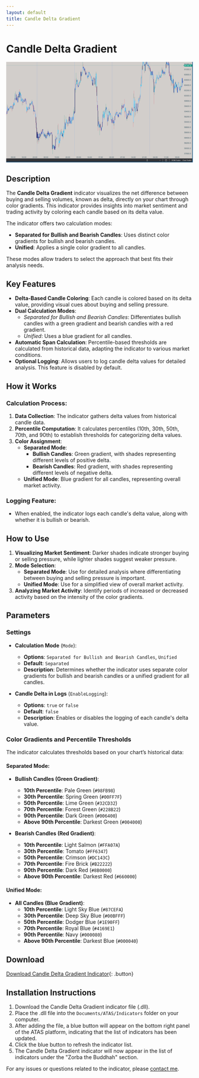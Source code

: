 ```yaml
---
layout: default
title: Candle Delta Gradient
---
```


# Candle Delta Gradient

![Candle Delta Gradient](../assets/image/candle-delta-gradient-large.png)

## Description

The **Candle Delta Gradient** indicator visualizes the net difference between buying and selling volumes, known as delta, directly on your chart through color gradients. This indicator provides insights into market sentiment and trading activity by coloring each candle based on its delta value.

The indicator offers two calculation modes:
- **Separated for Bullish and Bearish Candles**: Uses distinct color gradients for bullish and bearish candles.
- **Unified**: Applies a single color gradient to all candles.

These modes allow traders to select the approach that best fits their analysis needs.

## Key Features

- **Delta-Based Candle Coloring**: Each candle is colored based on its delta value, providing visual cues about buying and selling pressure.
- **Dual Calculation Modes**:
  - *Separated for Bullish and Bearish Candles*: Differentiates bullish candles with a green gradient and bearish candles with a red gradient.
  - *Unified*: Uses a blue gradient for all candles.
- **Automatic Span Calculation**: Percentile-based thresholds are calculated from historical data, adapting the indicator to various market conditions.
- **Optional Logging**: Allows users to log candle delta values for detailed analysis. This feature is disabled by default.

## How it Works

### Calculation Process:

1. **Data Collection**: The indicator gathers delta values from historical candle data.
2. **Percentile Computation**: It calculates percentiles (10th, 30th, 50th, 70th, and 90th) to establish thresholds for categorizing delta values.
3. **Color Assignment**:
   - **Separated Mode**:
     - **Bullish Candles**: Green gradient, with shades representing different levels of positive delta.
     - **Bearish Candles**: Red gradient, with shades representing different levels of negative delta.
   - **Unified Mode**: Blue gradient for all candles, representing overall market activity.

### Logging Feature:

- When enabled, the indicator logs each candle's delta value, along with whether it is bullish or bearish.

## How to Use

1. **Visualizing Market Sentiment**: Darker shades indicate stronger buying or selling pressure, while lighter shades suggest weaker pressure.
2. **Mode Selection**:
   - **Separated Mode**: Use for detailed analysis where differentiating between buying and selling pressure is important.
   - **Unified Mode**: Use for a simplified view of overall market activity.
3. **Analyzing Market Activity**: Identify periods of increased or decreased activity based on the intensity of the color gradients.

## Parameters

### Settings

- **Calculation Mode** (`Mode`):
  - **Options**: `Separated for Bullish and Bearish Candles`, `Unified`
  - **Default**: `Separated`
  - **Description**: Determines whether the indicator uses separate color gradients for bullish and bearish candles or a unified gradient for all candles.

- **Candle Delta in Logs** (`EnableLogging`):
  - **Options**: `true` or `false`
  - **Default**: `false`
  - **Description**: Enables or disables the logging of each candle's delta value.

### Color Gradients and Percentile Thresholds

The indicator calculates thresholds based on your chart’s historical data:

#### Separated Mode:

- **Bullish Candles (Green Gradient)**:
  - **10th Percentile**: Pale Green (`#98FB98`)
  - **30th Percentile**: Spring Green (`#00FF7F`)
  - **50th Percentile**: Lime Green (`#32CD32`)
  - **70th Percentile**: Forest Green (`#228B22`)
  - **90th Percentile**: Dark Green (`#006400`)
  - **Above 90th Percentile**: Darkest Green (`#004000`)

- **Bearish Candles (Red Gradient)**:
  - **10th Percentile**: Light Salmon (`#FFA07A`)
  - **30th Percentile**: Tomato (`#FF6347`)
  - **50th Percentile**: Crimson (`#DC143C`)
  - **70th Percentile**: Fire Brick (`#B22222`)
  - **90th Percentile**: Dark Red (`#8B0000`)
  - **Above 90th Percentile**: Darkest Red (`#660000`)

#### Unified Mode:

- **All Candles (Blue Gradient)**:
  - **10th Percentile**: Light Sky Blue (`#87CEFA`)
  - **30th Percentile**: Deep Sky Blue (`#00BFFF`)
  - **50th Percentile**: Dodger Blue (`#1E90FF`)
  - **70th Percentile**: Royal Blue (`#4169E1`)
  - **90th Percentile**: Navy (`#000080`)
  - **Above 90th Percentile**: Darkest Blue (`#000040`)

## Download

[Download Candle Delta Gradient Indicator](../downloads/candle-delta-gradient.dll){: .button}

## Installation Instructions

1. Download the Candle Delta Gradient indicator file (.dll).
2. Place the .dll file into the `Documents/ATAS/Indicators` folder on your computer.
3. After adding the file, a blue button will appear on the bottom right panel of the ATAS platform, indicating that the list of indicators has been updated.
4. Click the blue button to refresh the indicator list.
5. The Candle Delta Gradient indicator will now appear in the list of indicators under the "Zorba the Buddhah" section.

For any issues or questions related to the indicator, please [contact me](mailto:zorba.the.buddhah@gmail.com).
